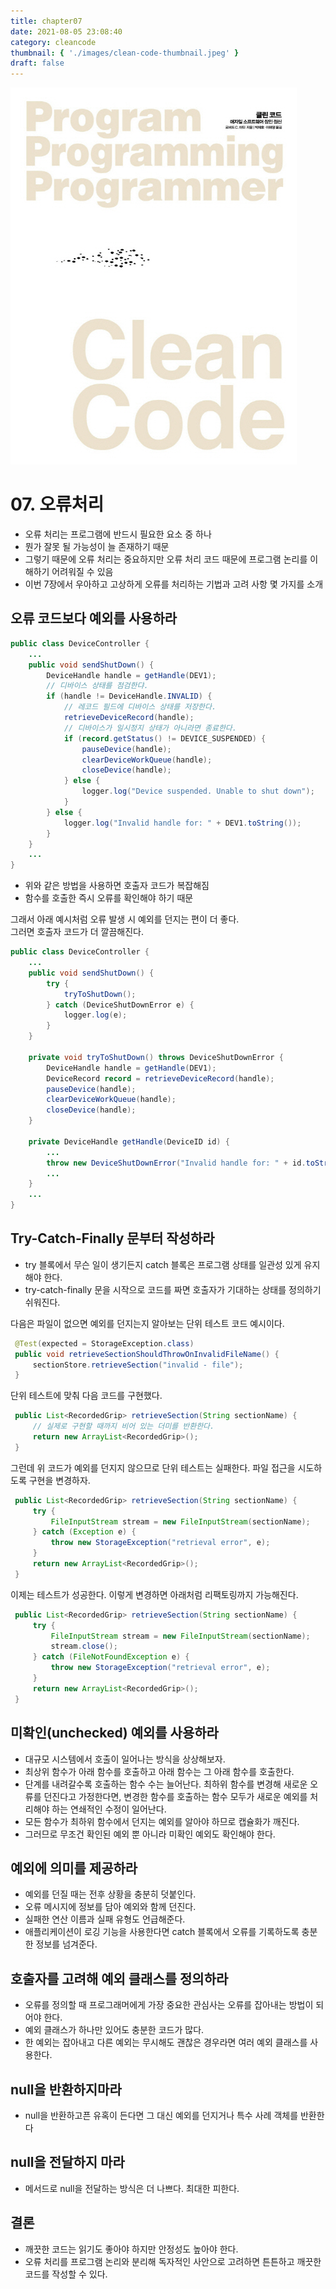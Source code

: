 ```yaml
---
title: chapter07
date: 2021-08-05 23:08:40
category: cleancode
thumbnail: { './images/clean-code-thumbnail.jpeg' }
draft: false
---
```


![thumbnail](./images/clean-code-thumbnail.jpeg)

# 07. 오류처리
- 오류 처리는 프로그램에 반드시 필요한 요소 중 하나
- 뭔가 잘못 될 가능성이 늘 존재하기 때문
- 그렇기 때문에 오류 처리는 중요하지만 오류 처리 코드 때문에 프로그램 논리를 이해하기 어려워질 수 있음
- 이번 7장에서 우아하고 고상하게 오류를 처리하는 기법과 고려 사항 몇 가지를 소개

## 오류 코드보다 예외를 사용하라
```java
public class DeviceController {
	...
	public void sendShutDown() {
		DeviceHandle handle = getHandle(DEV1);
		// 디바이스 상태를 점검한댜.
		if (handle != DeviceHandle.INVALID) {
			// 레코드 필드에 디바이스 상태를 저장한다.
			retrieveDeviceRecord(handle);
			// 디바이스가 일시정지 상태가 아니라면 종료한다.
			if (record.getStatus() != DEVICE_SUSPENDED) {
				pauseDevice(handle);
				clearDeviceWorkQueue(handle);
				closeDevice(handle);
			} else {
				logger.log("Device suspended. Unable to shut down");
			}
		} else {
			logger.log("Invalid handle for: " + DEV1.toString());
		}
	}
	...
}
``` 
- 위와 같은 방법을 사용하면 호출자 코드가 복잡해짐
- 함수를 호출한 즉시 오류를 확인해야 하기 때문

그래서 아래 예시처럼 오류 발생 시 예외를 던지는 편이 더 좋다.  
그러면 호출자 코드가 더 깔끔해진다.
```java
public class DeviceController {
	...
	public void sendShutDown() {
		try {
			tryToShutDown();
		} catch (DeviceShutDownError e) {
			logger.log(e);
		}
	}

	private void tryToShutDown() throws DeviceShutDownError {
		DeviceHandle handle = getHandle(DEV1);
		DeviceRecord record = retrieveDeviceRecord(handle);
		pauseDevice(handle); 
		clearDeviceWorkQueue(handle); 
		closeDevice(handle);
	}

	private DeviceHandle getHandle(DeviceID id) {
		...
		throw new DeviceShutDownError("Invalid handle for: " + id.toString());
		...
	}
	...
}
```

## Try-Catch-Finally 문부터 작성하라
- try 블록에서 무슨 일이 생기든지 catch 블록은 프로그램 상태를 일관성 있게 유지해야 한다.
- try-catch-finally 문을 시작으로 코드를 짜면 호출자가 기대하는 상태를 정의하기 쉬워진다.

다음은 파일이 없으면 예외를 던지는지 알아보는 단위 테스트 코드 예시이다.

```java
 @Test(expected = StorageException.class)
 public void retrieveSectionShouldThrowOnInvalidFileName() {
     sectionStore.retrieveSection("invalid - file");
 }
```

단위 테스트에 맞춰 다음 코드를 구현했다.
```java
 public List<RecordedGrip> retrieveSection(String sectionName) {
     // 실제로 구현할 때까지 비어 있는 더미를 반환한다.
     return new ArrayList<RecordedGrip>();
 }
```
그런데 위 코드가 예외를 던지지 않으므로 단위 테스트는 실패한다.
파일 접근을 시도하도록 구현을 변경하자.
```java
 public List<RecordedGrip> retrieveSection(String sectionName) {
     try {
         FileInputStream stream = new FileInputStream(sectionName);
     } catch (Exception e) {
         throw new StorageException("retrieval error", e);
     }
     return new ArrayList<RecordedGrip>();
 }
```
이제는 테스트가 성공한다. 이렇게 변경하면 아래처럼 리팩토링까지 가능해진다.
```java
 public List<RecordedGrip> retrieveSection(String sectionName) {
     try {
         FileInputStream stream = new FileInputStream(sectionName);
         stream.close();
     } catch (FileNotFoundException e) {
         throw new StorageException("retrieval error", e);
     }
     return new ArrayList<RecordedGrip>();
 }
```

## 미확인(unchecked) 예외를 사용하라
- 대규모 시스템에서 호출이 일어나는 방식을 상상해보자.
- 최상위 함수가 아래 함수를 호출하고 아래 함수는 그 아래 함수를 호출한다.
- 단계를 내려갈수록 호출하는 함수 수는 늘어난다. 최하위 함수를 변경해 새로운 오류를 던진다고 가정한다면, 변경한 함수를 호출하는 함수 모두가 새로운 예외를 처리해야 하는 연쇄적인 수정이 일어난다.
- 모든 함수가 최하위 함수에서 던지는 예외를 알아야 하므로 캡슐화가 깨진다.
- 그러므로 무조건 확인된 예외 뿐 아니라 미확인 예외도 확인해야 한다.

## 예외에 의미를 제공하라
- 예외를 던질 때는 전후 상황을 충분히 덧붙인다.
- 오류 메시지에 정보를 담아 예외와 함께 던진다.
- 실패한 연산 이름과 실패 유형도 언급해준다.
- 애플리케이션이 로깅 기능을 사용한다면 catch 블록에서 오류를 기록하도록 충분한 정보를 넘겨준다.

## 호출자를 고려해 예외 클래스를 정의하라
- 오류를 정의할 때 프로그래머에게 가장 중요한 관심사는 오류를 잡아내는 방법이 되어야 한다.
- 예외 클래스가 하나만 있어도 충분한 코드가 많다.
- 한 예외는 잡아내고 다른 예외는 무시해도 괜찮은 경우라면 여러 예외 클래스를 사용한다.

## null을 반환하지마라
- null을 반환하고픈 유혹이 든다면 그 대신 예외를 던지거나 특수 사례 객체를 반환한다

## null을 전달하지 마라
- 메서드로 null을 전달하는 방식은 더 나쁘다. 최대한 피한다.

## 결론
- 깨끗한 코드는 읽기도 좋아야 하지만 안정성도 높아야 한다.
- 오류 처리를 프로그램 논리와 분리해 독자적인 사안으로 고려하면 튼튼하고 깨끗한 코드를 작성할 수 있다.
